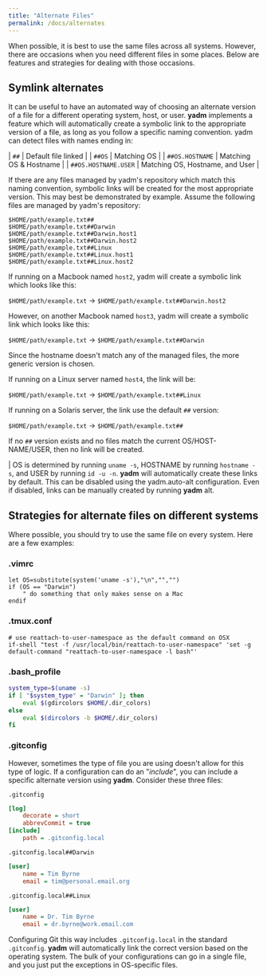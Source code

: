 ```yaml
---
title: "Alternate Files"
permalink: /docs/alternates
---
```


When possible, it is best to use the same files across all systems. However,
there are occasions when you need different files in some places. Below are
features and strategies for dealing with those occasions.

## Symlink alternates

It can be useful to have an automated way of choosing an alternate version of a
file for a different operating system, host, or user. **yadm** implements a
feature which will automatically create a symbolic link to the appropriate
version of a file, as long as you follow a specific naming convention. yadm can
detect files with names ending in:

| `##`                 | Default file linked             |
| `##OS`               | Matching OS                     |
| `##OS.HOSTNAME`      | Matching OS & Hostname          |
| `##OS.HOSTNAME.USER` | Matching OS, Hostname, and User |

If there are any files managed by yadm's repository which match this naming
convention, symbolic links will be created for the most appropriate version.
This may best be demonstrated by example. Assume the following files are managed
by yadm's repository:

    $HOME/path/example.txt##
    $HOME/path/example.txt##Darwin
    $HOME/path/example.txt##Darwin.host1
    $HOME/path/example.txt##Darwin.host2
    $HOME/path/example.txt##Linux
    $HOME/path/example.txt##Linux.host1
    $HOME/path/example.txt##Linux.host2

If running on a Macbook named `host2`, yadm will create a symbolic link which
looks like this:

`$HOME/path/example.txt` → `$HOME/path/example.txt##Darwin.host2`

However, on another Macbook named `host3`, yadm will create a symbolic link
which looks like this:

`$HOME/path/example.txt` → `$HOME/path/example.txt##Darwin`

Since the hostname doesn't match any of the  managed  files,  the  more generic
version is chosen.

If running on a Linux server named `host4`, the link will be:

`$HOME/path/example.txt` → `$HOME/path/example.txt##Linux`

If running on a Solaris server, the link use the default `##` version:

`$HOME/path/example.txt` → `$HOME/path/example.txt##`

If no `##` version exists and no files match the current OS/HOST- NAME/USER,
then no link will be created.

| OS is determined by running `uname -s`, HOSTNAME by running `hostname -s`, and USER by running `id -u -n`. **yadm** will automatically create these links by default. This can be disabled using the yadm.auto-alt configuration. Even if disabled, links can be manually created by running **yadm** alt.

## Strategies for alternate files on different systems

Where possible, you should try to use the same file on every system. Here are a few examples:

### .vimrc

```vim
let OS=substitute(system('uname -s'),"\n","","")
if (OS == "Darwin")
    " do something that only makes sense on a Mac
endif
```

### .tmux.conf

    # use reattach-to-user-namespace as the default command on OSX
    if-shell "test -f /usr/local/bin/reattach-to-user-namespace" 'set -g default-command "reattach-to-user-namespace -l bash"'

### .bash_profile

```bash
system_type=$(uname -s)
if [ "$system_type" = "Darwin" ]; then
    eval $(gdircolors $HOME/.dir_colors)
else
    eval $(dircolors -b $HOME/.dir_colors)
fi
```

### .gitconfig

However, sometimes the type of file you are using doesn't allow for this type of
logic. If a configuration can do an "_include_", you can include a specific
alternate version using **yadm**. Consider these three files:

`.gitconfig`

```ini
[log]
    decorate = short
    abbrevCommit = true
[include]
    path = .gitconfig.local
```

`.gitconfig.local##Darwin`

```ini
[user]
    name = Tim Byrne
    email = tim@personal.email.org
```

`.gitconfig.local##Linux`

```ini
[user]
    name = Dr. Tim Byrne
    email = dr.byrne@work.email.com
```

Configuring Git this way includes `.gitconfig.local` in the standard
`.gitconfig`. **yadm** will automatically link the correct version based on the
operating system. The bulk of your configurations can go in a single file, and
you just put the exceptions in OS-specific files.
